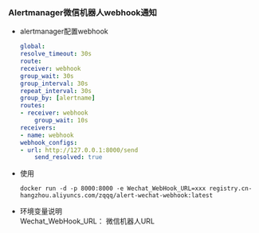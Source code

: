 ### Alertmanager微信机器人webhook通知

* alertmanager配置webhook
    ```yaml
    global:
    resolve_timeout: 30s
    route:
    receiver: webhook
    group_wait: 30s
    group_interval: 30s
    repeat_interval: 30s
    group_by: [alertname]
    routes:
    - receiver: webhook
        group_wait: 10s
    receivers:
    - name: webhook
    webhook_configs:
    - url: http://127.0.0.1:8000/send  
        send_resolved: true
    ```
* 使用
    ```shell
    docker run -d -p 8000:8000 -e Wechat_WebHook_URL=xxx registry.cn-hangzhou.aliyuncs.com/zqqq/alert-wechat-webhook:latest
    ```

* 环境变量说明  
Wechat_WebHook_URL： 微信机器人URL

